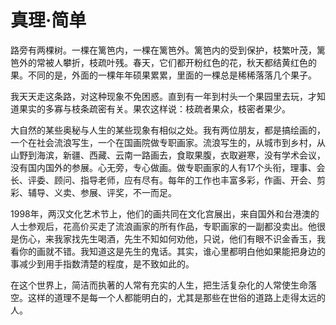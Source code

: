 # 真理·简单

路旁有两棵树。一棵在篱笆内，一棵在篱笆外。篱笆内的受到保护，枝繁叶茂，篱笆外的常被人攀折，枝疏叶残。春天，它们都开粉红色的花，秋天都结黄红色的果。不同的是，外面的一棵年年硕果累累，里面的一棵总是稀稀落落几个果子。 

我天天走这条路，对这种现象不免困惑。直到有一年到村头一个果园里去玩，才知道果实的多寡与枝条疏密有关。果农这样说：枝疏者果众，枝密者果少。 

大自然的某些奥秘与人生的某些现象有相似之处。我有两位朋友，都是搞绘画的，一个在社会流浪写生，一个在国画院做专职画家。流浪写生的，从城市到乡村，从山野到海滨，新疆、西藏、云南一路画去，食取果腹，衣取避寒，没有学术会议，没有国内国外的参展。心无旁，专心做画。做专职画家的人有17个头衔，理事、会长、评委、顾问、指导老师，应有尽有。每年的工作也丰富多彩，作画、开会、剪彩、辅导、义卖、参展、评奖，不一而足。 

1998年，两汉文化艺术节上，他们的画共同在文化宫展出，来自国外和台港澳的人士参观后，花高价买走了流浪画家的所有作品，专职画家的一副都没卖出。他很是伤心，来我家找先生喝酒，先生不知如何劝他，只说，他们有眼不识金香玉，我看你的画就不错。我知道这是先生的鬼话。其实，谁心里都明白他如果能把身边的事减少到用手指数清楚的程度，是不致如此的。 

在这个世界上，简洁而执著的人常有充实的人生，把生活复杂化的人常使生命落空。这样的道理不是每一个人都能明白的，尤其是那些在世俗的道路上走得太远的人。
 